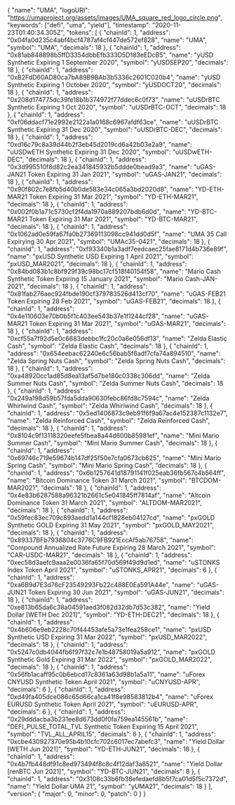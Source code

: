
{
  "name": "UMA",
  "logoURI": "https://umaproject.org/assets/images/UMA_square_red_logo_circle.png",
  "keywords": ["defi", "uma", "yield"],
  "timestamp": "2020-11-23T01:40:34.305Z",
  "tokens": [
    {
      "chainId": 1,
      "address": "0x04fa0d235c4abf4bcf4787af4cf447de572ef828",
      "name": "UMA",
      "symbol": "UMA",
      "decimals": 18
    },
    {
      "chainId": 1,
      "address": "0x81ab848898b5ffD3354dbbEfb333D5D183eEDcB5",
      "name": "yUSD Synthetic Expiring 1 September 2020",
      "symbol": "yUSDSEP20",
      "decimals": 18
    },
    {
      "chainId": 1,
      "address": "0xB2FdD60AD80ca7bA89B9BAb3b5336c2601C020b4",
      "name": "yUSD Synthetic Expiring 1 October 2020",
      "symbol": "yUSDOCT20",
      "decimals": 18
    },
    {
      "chainId": 1,
      "address": "0x208d174775dc39fe18b1b374972f77ddec6c0f73",
      "name": "uUSDrBTC Synthetic Expiring 1 Oct 2020",
      "symbol": "uUSDrBTC-OCT",
      "decimals": 18
    },
    {
      "chainId": 1,
      "address": "0xf06ddacf71e2992e2122a1a0168c6967afdf63ce",
      "name": "uUSDrBTC Synthetic Expiring 31 Dec 2020",
      "symbol": "uUSDrBTC-DEC",
      "decimals": 18
    },
    {
      "chainId": 1,
      "address": "0xd16c79c8a39d44b2f3eb45d2019cd6a42b03e2a9",
      "name": "uUSDwETH Synthetic Expiring 31 Dec 2020",
      "symbol": "uUSDwETH-DEC",
      "decimals": 18
    },
    {
      "chainId": 1,
      "address": "0x3d995510f8d82c2ea341845932b5ddde0bead9a3",
      "name": "uGAS-JAN21 Token Expiring 31 Jan 2021",
      "symbol": "uGAS-JAN21",
      "decimals": 18
    },
    {
      "chainId": 1,
      "address": "0x90f802c7e8fb5d40b0de583e34c065a3bd2020d8",
      "name": "YD-ETH-MAR21 Token Expiring 31 Mar 2021",
      "symbol": "YD-ETH-MAR21",
      "decimals": 18
    },
     {
      "chainId": 1,
      "address": "0x002f0b1a71c5730cf2f4da1970a889207bdb6d0d",
      "name": "YD-BTC-MAR21 Token Expiring 31 Mar 2021",
      "symbol": "YD-BTC-MAR21",
      "decimals": 18
    },
     {
      "chainId": 1,
      "address": "0x1062ad0e59fa67fa0b27369113098cc941dd0d5f",
      "name": "UMA 35 Call Expirying 30 Apr 2021",
      "symbol": "UMAc35-0421",
      "decimals": 18
    },
     {
      "chainId": 1,
      "address": "0xf93340b1a3adf7eedcaec25fae8171d4b736e89f",
      "name": "pxUSD Synthetic USD Expiring 1 April 2021",
      "symbol": "pxUSD_MAR2021",
      "decimals": 18
    },
     {
      "chainId": 1,
      "address": "0x84bd083b1c8bf929f39c98bc17cf518f40154f58",
      "name": "Mario Cash Synthetic Token Expiring 15 January 2021",
      "symbol": "Mario Cash-JAN-2021",
      "decimals": 18
    },
     {
      "chainId": 1,
      "address": "0x81fab276aec924fbde190cf379783526d413cf70",
      "name": "uGAS-FEB21 Token Expiring 28 Feb 2021",
      "symbol": "uGAS-FEB21",
      "decimals": 18
    },
     {
      "chainId": 1,
      "address": "0x4e110603e70b0b5f1c403ee543b37e1f1244cf28",
      "name": "uGAS-MAR21 Token Expiring 31 Mar 2021",
      "symbol": "uGAS-MAR21",
      "decimals": 18
    },
     {
      "chainId": 1,
      "address": "0xcf55a7f92d5e0c6683debbc1fc20c0a6e056df13",
      "name": "Zelda Elastic Cash",
      "symbol": "Zelda Elastic Cash",
      "decimals": 18
    },
     {
      "chainId": 1,
      "address": "0x654eebac62240e6c56bab5f6adf7cfa74a894510",
      "name": "Zelda Spring Nuts Cash",
      "symbol": "Zelda Spring Nuts Cash",
      "decimals": 18
    },
     {
      "chainId": 1,
      "address": "0xa48920cc1ad85d8ea13af5d7be180c0338c306dd",
      "name": "Zelda Summer Nuts Cash",
      "symbol": "Zelda Summer Nuts Cash",
      "decimals": 18
    },
     {
      "chainId": 1,
      "address": "0x249a198d59b57fda5dda90630febc86fd8c7594c",
      "name": "Zelda Whirlwind Cash",
      "symbol": "Zelda Whirlwind Cash",
      "decimals": 18
    },
     {
      "chainId": 1,
      "address": "0x5ed1406873c9eb91f6f9a67ac4e152387c1132e7",
      "name": "Zelda Reinforced Cash",
      "symbol": "Zelda Reinforced Cash",
      "decimals": 18
    },
     {
      "chainId": 1,
      "address": "0x8104c9f13118320eefe5fbea8a44d600b85981ef",
      "name": "Mini Mario Summer Cash",
      "symbol": "Mini Mario Summer Cash",
      "decimals": 18
    },
     {
      "chainId": 1,
      "address": "0x69746c719e59674b147df25f50e7cfa0673cb625",
      "name": "Mini Mario Spring Cash",
      "symbol": "Mini Mario Spring Cash",
      "decimals": 18
    },
     {
      "chainId": 1,
      "address": "0x6b1257641d18791141f025eab36fb567c4b564ff",
      "name": "Bitcoin Dominance Token 31 March 2021",
      "symbol": "BTCDOM-MAR2021",
      "decimals": 18
    },
     {
      "chainId": 1,
      "address": "0x4e83b6287588a96321b2661c5e041845ff7814af",
      "name": "Altcoin Dominance Token 31 March 2021",
      "symbol": "ALTDOM-MAR2021",
      "decimals": 18
    },
     {
      "chainId": 1,
      "address": "0x59fec83ec709c893aedd1a144cf1828eb04127cd",
      "name": "pxGOLD Synthetic GOLD Expiring 31 May 2021",
      "symbol": "pxGOLD_MAY2021",
      "decimals": 18
    },
     {
      "chainId": 1,
      "address": "0x89337BFb7938804c3776C9FB921EccAf5ab76758",
      "name": "Compound Annualized Rate Future Expiring 28 March 2021",
      "symbol": "CAR-USDC-MAR21",
      "decimals": 18
    },
     {
      "chainId": 1,
      "address": "0xec58d3aefc9aaa2e0036fa65f70d569f49d9d1ed",
      "name": "uSTONKS Index Token April 2021",
      "symbol": "uSTONKS_APR21",
      "decimals": 6
    },
     {
      "chainId": 1,
      "address": "0xa6B9d7E3d76cF23549293Fb22c488E0Ea591A44e",
      "name": "uGAS-JUN21 Token Expiring 30 Jun 2021",
      "symbol": "uGAS-JUN21",
      "decimals": 18
    },
     {
      "chainId": 1,
      "address": "0xe813b65da6c38a04591aed3f082d32db7d53c382",
      "name": "Yield Dollar [WETH Dec 2021]",
      "symbol": "YD-ETH-DEC21",
      "decimals": 18
    },
     {
      "chainId": 1,
      "address": "0x4b606e9eb2228c70f44453afe5a73e1fea258ce1",
      "name": "pxUSD Synthetic USD Expiring 31 Mar 2022",
      "symbol": "pxUSD_MAR2022",
      "decimals": 18
    },
     {
      "chainId": 1,
      "address": "0x5247c0db4044fb6f97f32c7e1b48758019a5a912",
      "name": "pxGOLD Synthetic Gold Expiring 31 Mar 2022",
      "symbol": "pxGOLD_MAR2022",
      "decimals": 18
    },
     {
      "chainId": 1,
      "address": "0x56fb1acaff95c0b6ebcd17c8361a63d98b1a5a11",
      "name": "uForex CNYUSD Synthetic Token April 2021",
      "symbol": "uCNYUSD-APR",
      "decimals": 6
    },
     {
      "chainId": 1,
      "address": "0xd49fa405dce086c65d66ca1ca41f8e98583812b4",
      "name": "uForex EURUSD Synthetic Token April 2021",
      "symbol": "uEURUSD-APR",
      "decimals": 6
    },
     {
      "chainId": 1,
      "address": "0x29dddacba3b231ee8d673dd0f0fa759ea145561b",
      "name": "DEFI_PULSE_TOTAL_TVL Synthetic Token Expiring 15 April 2021",
      "symbol": "TVL_ALL_APRIL15",
      "decimals": 6
    },
     {
      "chainId": 1,
      "address": "0xcbe430927370e95b4b10cfc702c6017ec7abefc3",
      "name": "Yield Dollar [WETH Jun 2021]",
      "symbol": "YD-ETH-JUN21",
      "decimals": 18
    },
     {
      "chainId": 1,
      "address": "0x4b7fb448df91c8ed973494f8c8c4f12daf3a8521",
      "name": "Yield Dollar [renBTC Jun 2021]",
      "symbol": "YD-BTC-JUN21",
      "decimals": 8
    },
     {
      "chainId": 1,
      "address": "0x3108c33b6fb38efedaefd8b5f7ca01d5f5c7372d",
      "name": "Yield Dollar UMA 21",
      "symbol": "yUMA21",
      "decimals": 18
    }
  ],
  "version": { "major": 0, "minor": 0, "patch": 0 }
}
